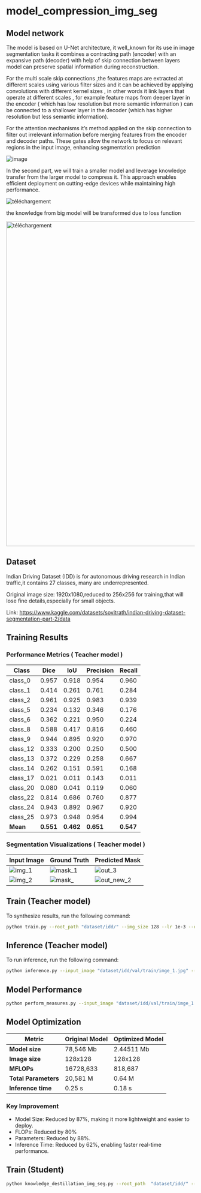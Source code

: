 # model_compression_img_seg

## Model network

The model is based on U-Net architecture, it well_known for its use in image segmentation tasks it combines a contracting path (encoder) with an expansive path (decoder) with help of skip
connection between layers model can preserve spatial information during reconstruction.

For the multi scale skip connections ,the features maps are extracted at different scales using
various filter sizes and it can be achieved by applying convolutions with different kernel sizes ,
in other words it link layers that operate at different scales , for example feature maps from
deeper layer in the encoder ( which has low resolution but more semantic information ) can be
connected to a shallower layer in the decoder (which has higher resolution but less semantic
information).

For the attention mechanisms it’s method applied on the skip connection to filter out irrelevant
information before merging features from the encoder and decoder paths. These gates allow the
network to focus on relevant regions in the input image, enhancing segmentation prediction


![image](https://github.com/user-attachments/assets/0b764940-3a63-4515-a9fa-e15b3963a79d)

In the second part, we will train a smaller model and leverage knowledge transfer from the larger model to compress it. This approach enables efficient deployment on cutting-edge devices while maintaining high performance.


![téléchargement](https://github.com/user-attachments/assets/3bc0ba10-4954-4807-bb16-ed1940cc47ed)

the knowledge from big model will be transformed due to loss function 

<img width="866" alt="téléchargement" src="https://github.com/user-attachments/assets/9ca2e168-505c-4123-9a13-3f1104306086" />


## Dataset

Indian Driving Dataset (IDD) is for autonomous driving research in Indian traffic,it contains 27 classes, many are underrepresented.

Original image size: 1920x1080,reduced to 256x256 for training,that will lose fine details,especially for small objects.

Link: https://www.kaggle.com/datasets/sovitrath/indian-driving-dataset-segmentation-part-2/data


## Training Results

### Performance Metrics ( Teacher model ) 

| Class   | Dice  | IoU  | Precision | Recall |
|---------|-------|------|-----------|--------|
| class_0  | 0.957  | 0.918 | 0.954 | 0.960  |
| class_1  | 0.414  | 0.261 | 0.761 | 0.284  |
| class_2  | 0.961  | 0.925 | 0.983 | 0.939  |
| class_5  | 0.234  | 0.132 | 0.346 | 0.176  |
| class_6  | 0.362  | 0.221 | 0.950 | 0.224  |
| class_8  | 0.588  | 0.417 | 0.816 | 0.460  |
| class_9  | 0.944  | 0.895 | 0.920 | 0.970  |
| class_12 | 0.333  | 0.200 | 0.250 | 0.500  |
| class_13 | 0.372  | 0.229 | 0.258 | 0.667  |
| class_14 | 0.262  | 0.151 | 0.591 | 0.168  |
| class_17 | 0.021  | 0.011 | 0.143 | 0.011  |
| class_20 | 0.080  | 0.041 | 0.119 | 0.060  |
| class_22 | 0.814  | 0.686 | 0.760 | 0.877  |
| class_24 | 0.943  | 0.892 | 0.967 | 0.920  |
| class_25 | 0.973  | 0.948 | 0.954 | 0.994  |
| **Mean** | **0.551** | **0.462** | **0.651** | **0.547** |

### Segmentation Visualizations ( Teacher model ) 

| Input Image          | Ground Truth         | Predicted Mask       |
|----------------------|----------------------|----------------------|
| ![img_1](https://github.com/user-attachments/assets/4b9540b1-f2ea-4f32-842f-57c9c703caa4)| ![mask_1](https://github.com/user-attachments/assets/618f420d-7da0-44ce-aca2-83dc1845307e)| ![out_3](https://github.com/user-attachments/assets/c5f15d0e-9e6b-49a8-935a-3aa4a44fe225)|
| ![img_2](https://github.com/user-attachments/assets/e60c262a-d2e1-4487-bd0d-dc3afd830a2d)| ![mask_](https://github.com/user-attachments/assets/c0281f77-6e5a-4730-bfe1-c7674f2f4e6d)| ![out_new_2](https://github.com/user-attachments/assets/0bd1648d-9da2-496f-b96b-06df90a4fd8e)|

## Train (Teacher model)

To synthesize results, run the following command:
```bash
python train.py --root_path "dataset/idd/" --img_size 128 --lr 1e-3 --epochs 150 --batch 8
```
## Inference (Teacher model)

To run inference, run the following command:
```bash
python inference.py --input_image "dataset/idd/val/train/imge_1.jpg" --output_name output_img.jpg --model outputs/best_model.pth --image_size 150
```

## Model Performance 
```bash
python perform_measures.py --input_image "dataset/idd/val/train/imge_1.jpg" --true_label "dataset/labels/val/mask_0.png"  --model outputs/best_model.pth --image_size 128
```

## Model Optimization

| Metric             | Original Model | Optimized Model |
|--------------------|----------------|-----------------|
| **Model size**      | 78,546 Mb      | 2.44511 Mb      |
| **Image size**      | 128x128        | 128x128         |
| **MFLOPs**          | 16728,633      | 818,687         |
| **Total Parameters**| 20,581 M       | 0.64 M          |
| **Inference time**  | 0.25 s         | 0.18 s          |

### Key Improvement 

- Model Size: Reduced by 87%, making it more lightweight and easier to deploy.
- FLOPs: Reduced by 80%
- Parameters: Reduced by 88%.
- Inference Time: Reduced by 62%, enabling faster real-time performance.

## Train (Student)
```bash
python knowledge_destillation_img_seg.py --root_path  "dataset/idd/" --img_size 128 --lr 1e-3  --teacher_model "checkpoint_teacher.pt"  --student_model "checkpoint_student.pt"
```

